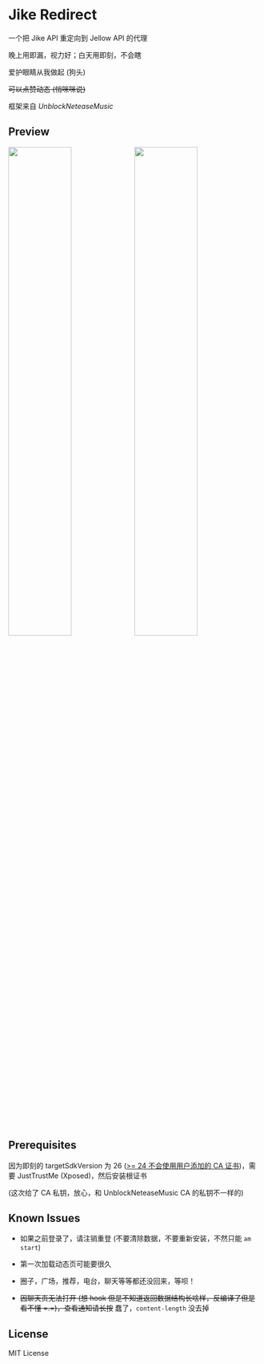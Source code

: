 # Jike Redirect

一个把 Jike API 重定向到 Jellow API 的代理

晚上用即漏，视力好；白天用即刻，不会瞎

爱护眼睛从我做起 (狗头)

~~可以点赞动态 (悄咪咪说)~~

框架来自 *UnblockNeteaseMusic*

## Preview

<img src="https://user-images.githubusercontent.com/26399680/63162256-a33d4c00-c054-11e9-95e4-dd216ec8b8a6.jpg" width="50%"/><img src="https://user-images.githubusercontent.com/26399680/63162257-a3d5e280-c054-11e9-90bc-0f4bc3c2e1bd.jpg" width="50%"/>

## Prerequisites

因为即刻的 targetSdkVersion 为 26 ([>= 24 不会使用用户添加的 CA 证书](https://stackoverflow.com/a/40743463))，需要 JustTrustMe (Xposed)，然后安装根证书

(这次给了 CA 私钥，放心，和 UnblockNeteaseMusic CA 的私钥不一样的)

## Known Issues

- 如果之前登录了，请注销重登 (不要清除数据，不要重新安装，不然只能 `am start`)

- 第一次加载动态页可能要很久

- 圈子，广场，推荐，电台，聊天等等都还没回来，等呗！

- ~~因聊天页无法打开 (想 hook 但是不知道返回数据结构长啥样，反编译了但是看不懂 =.=)，查看通知请长按~~ 蠢了，`content-length` 没去掉

## License

MIT License
